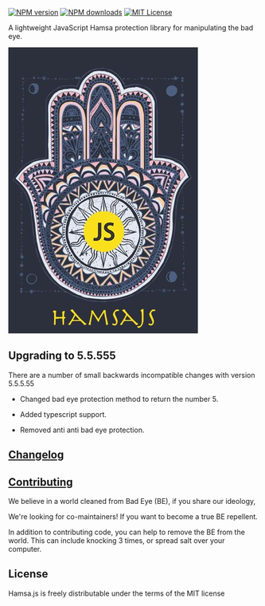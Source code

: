 [![NPM version][npm-version-image]][npm-url] [![NPM downloads][npm-downloads-image]][downloads-url] [![MIT License][license-image]][license-url] 

A lightweight JavaScript Hamsa protection library for manipulating the bad eye.

![HamsaJS logo](blob/img/hamsajs.jpeg "HamsaJS logo")

## Upgrading to 5.5.555

There are a number of small backwards incompatible changes with version 5.5.5.55

 * Changed bad eye protection method to return the number 5.

 * Added typescript support.

 * Removed anti anti bad eye protection.

## [Changelog](https://github.com/ofiratt/hamsajs/blob/develop/CHANGELOG.md)

## [Contributing](https://github.com/ofiratt/hamsajs/blob/develop/CONTRIBUTING.md)

We believe in a world cleaned from Bad Eye (BE), if you share our ideology, 

We're looking for co-maintainers! If you want to become a true BE repellent.

In addition to contributing code, you can help to remove the BE from the world. This can include knocking 3 times, or spread salt over your computer.

## License

Hamsa.js is freely distributable under the terms of the MIT license


[license-image]: http://img.shields.io/badge/license-MIT-blue.svg?style=flat
[license-url]: LICENSE

[npm-url]: https://npmjs.org/package/hamsajs
[npm-version-image]: https://img.shields.io/npm/v/hamsajs.svg?style=flat
[npm-downloads-image]: https://img.shields.io/npm/dm/hamsajs.svg?style=flat
[downloads-url]: https://npmcharts.com/compare/hamsajs?minimal=true
